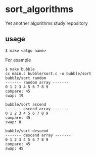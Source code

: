 # sort_algorithms

Yet another algorithms study repository

## usage

`$ make <algo name>`

For example
```
$ make bubble
cc main.c bubble/sort.c -o bubble/sort
bubble/sort random
------- random array -------
0 1 2 3 4 5 6 7 8 9
compare: 45
swap: 19

bubble/sort ascend
------- ascend array -------
0 1 2 3 4 5 6 7 8 9
compare: 45
swap: 0

bubble/sort descend
------- descend array -------
0 1 2 3 4 5 6 7 8 9
compare: 45
swap: 45
```
